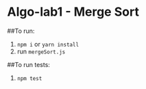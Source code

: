 # Algo-lab1 - Merge Sort

##To run:
1. `npm i` or `yarn install`
2. run `mergeSort.js`

##To run tests:
1. `npm test`